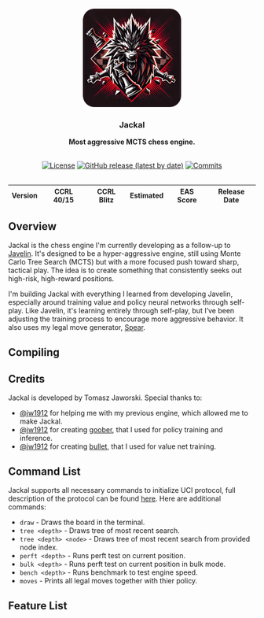 <div align="center">

<img
  width="200"
  alt="Jackal Logo"
  src=".readme/logos/logo.png">
 
<h3>Jackal</h3>
<b>Most aggressive MCTS chess engine.</b>
<br>
<br>

[![License](https://img.shields.io/github/license/TomaszJaworski777/Jackal?style=for-the-badge)](https://opensource.org/license/gpl-3-0)
[![GitHub release (latest by date)](https://img.shields.io/github/v/release/TomaszJaworski777/Jackal?style=for-the-badge)](https://github.com/TomaszJaworski777/Jackal/releases/latest)
[![Commits](https://img.shields.io/github/commits-since/TomaszJaworski777/Jackal/latest?style=for-the-badge)](https://github.com/TomaszJaworski777/Jackal/commits/main)
<br>
<br>

| Version | CCRL 40/15 | CCRL Blitz | Estimated | EAS Score | Release Date |
| :-: | :-: | :-: | :-: | :-: | :-: |

</div>

## Overview
Jackal is the chess engine I'm currently developing as a follow-up to [Javelin](https://github.com/TomaszJaworski777/Javelin). It's designed to be a hyper-aggressive engine, still using Monte Carlo Tree Search (MCTS) but with a more focused push toward sharp, tactical play. The idea is to create something that consistently seeks out high-risk, high-reward positions.

I'm building Jackal with everything I learned from developing Javelin, especially around training value and policy neural networks through self-play. Like Javelin, it's learning entirely through self-play, but I’ve been adjusting the training process to encourage more aggressive behavior. It also uses my legal move generator, [Spear](https://github.com/TomaszJaworski777/Spear).

## Compiling

## Credits
Jackal is developed by Tomasz Jaworski. Special thanks to:

* [@jw1912](https://github.com/jw1912) for helping me with my previous engine, which allowed me to make Jackal.
* [@jw1912](https://github.com/jw1912) for creating [goober](https://github.com/jw1912/goober), that I used for policy training and inference.
* [@jw1912](https://github.com/jw1912) for creating [bullet](https://github.com/jw1912/bullet), that I used for value net training.

## Command List
Jackal supports all necessary commands to initialize UCI protocol, full description of the protocol can be found [here](https://gist.github.com/DOBRO/2592c6dad754ba67e6dcaec8c90165bf). Here are additional commands:
* `draw` - Draws the board in the terminal.
* `tree <depth>` - Draws tree of most recent search.
* `tree <depth> <node>` - Draws tree of most recent search from provided node index.
* `perft <depth>` - Runs perft test on current position.
* `bulk <depth>` - Runs perft test on current position in bulk mode.
* `bench <depth>` - Runs benchmark to test engine speed.
* `moves` - Prints all legal moves together with thier policy.

## Feature List